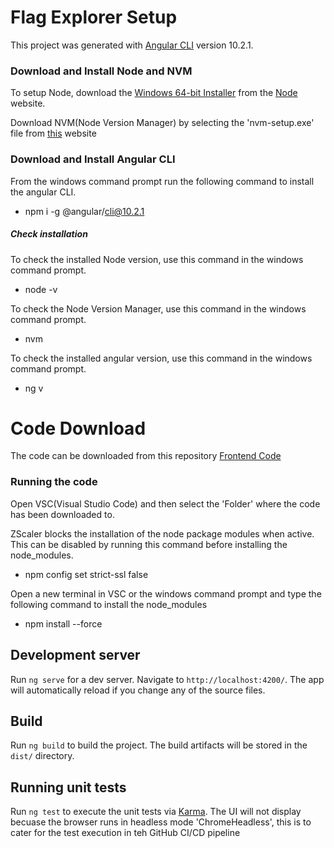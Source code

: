 # Flag Explorer Setup

This project was generated with [Angular CLI](https://github.com/angular/angular-cli) version 10.2.1.

### Download and Install Node and NVM

To setup Node, download the [Windows 64-bit Installer](https://nodejs.org/dist/v16.16.0/node-v16.16.0-x64.msi) from the [Node](https://nodejs.org/en/blog/release/v16.16.0) website.

Download NVM(Node Version Manager) by selecting the 'nvm-setup.exe' file from [this](https://github.com/coreybutler/nvm-windows/releases/tag/1.1.9) website

### Download and Install Angular CLI

From the windows command prompt run the following command to install the angular CLI.

- npm i -g @angular/cli@10.2.1 

##### Check installation

To check the installed Node version, use this command in the windows command prompt.

- node -v

To check the Node Version Manager, use this command in the windows command prompt.

- nvm

To check the installed angular version, use this command in the windows command prompt.

- ng v

# Code Download

The code can be downloaded from this repository [Frontend Code](https://github.com/yaasiercode2025/FlagExplorerFrontend)

### Running the code

Open VSC(Visual Studio Code) and then select the 'Folder' where the code has been downloaded to.

ZScaler blocks the installation of the node package modules when active. This can be disabled by running this command before installing the node_modules.

- npm config set strict-ssl false

Open a new terminal in VSC or the windows command prompt and type the following command to install the node_modules

- npm install --force

## Development server

Run `ng serve` for a dev server. Navigate to `http://localhost:4200/`. The app will automatically reload if you change any of the source files.

## Build

Run `ng build` to build the project. The build artifacts will be stored in the `dist/` directory.

## Running unit tests

Run `ng test` to execute the unit tests via [Karma](https://karma-runner.github.io). The UI will not display becuase the browser runs in headless mode 'ChromeHeadless', this is to cater for the test execution in teh GitHub CI/CD pipeline
